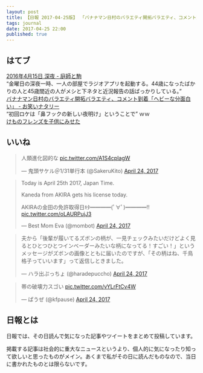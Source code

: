 ```yaml
---
layout: post
title: 【日報 2017-04-25版】 「バナナマン日村のバラエティ開拓バラエティ、コメント到着「ヘビーな分面白い」」他
tags: journal
date: 2017-04-25 22:00
published: true
---
```



## はてブ

<div class="news"><a href="http://neko3746.hatenablog.com/entry/2017/04/25/003543" target="_blank">2016年4月15日 深夜 - 庭師と駒</a>
<div class="newscomme">“金曜日の深夜一時、一人の部屋でラジオアプリを起動する。44歳になったばかりの人と45歳間近の人がメシと下ネタと近況報告の話ばっかりしている。”</div>
</div>

<div class="news"><a href="http://natalie.mu/owarai/news/230172" target="_blank">バナナマン日村のバラエティ開拓バラエティ、コメント到着「ヘビーな分面白い」 - お笑いナタリー</a>
<div class="newscomme">“初回ロケは「鼻フックの新しい夜明け」ということで” ｗｗ</div>
</div>

<div class="news"><a href="http://anond.hatelabo.jp/20170425130739" target="_blank">けものフレンズを子供にみせた</a>
<div class="newscomme"></div>
</div>


## いいね

 <blockquote class="twitter-tweet"><p lang="ja" dir="ltr">人類進化図的な <a href="https://t.co/A1S4cpIagW">pic.twitter.com/A1S4cpIagW</a></p>&mdash; 鬼頭サケル＠1/31単行本 (@SakeruKito) <a href="https://twitter.com/SakeruKito/status/856426737034338304">April 24, 2017</a></blockquote>
<script async src="//platform.twitter.com/widgets.js" charset="utf-8"></script> 
 
 
<blockquote class="twitter-tweet"><p lang="ja" dir="ltr">Today is April 25th 2017, Japan Time.  
 
Kaneda from AKIRA gets his license today. 
 
AKIRAの金田の免許取得日ｷﾀ━━━━(ﾟ∀ﾟ)━━━━!! <a href="https://t.co/oLAURPujJ3">pic.twitter.com/oLAURPujJ3</a></p>&mdash; Best Mom Eva (@mombot) <a href="https://twitter.com/mombot/status/856523133045624834">April 24, 2017</a></blockquote>
<script async src="//platform.twitter.com/widgets.js" charset="utf-8"></script> 
 
 
<blockquote class="twitter-tweet"><p lang="ja" dir="ltr">夫から「後輩が履いてるズボンの柄が、一見チェックみたいだけどよく見るとひとつひとつインベーダーみたいな柄になってる！すごい！」というメッセージがズボンの画像とともに届いたのですが、「その柄はね、千鳥格子っていいます」って返信しときました。</p>&mdash; ハラ出ぷっちょ (@haradepuccho) <a href="https://twitter.com/haradepuccho/status/856433255989469186">April 24, 2017</a></blockquote>
<script async src="//platform.twitter.com/widgets.js" charset="utf-8"></script> 
 
 
<blockquote class="twitter-tweet"><p lang="ja" dir="ltr">帯の破壊力スゴい <a href="https://t.co/vYLrFtCv4W">pic.twitter.com/vYLrFtCv4W</a></p>&mdash; ぱうぜ (@kfpause) <a href="https://twitter.com/kfpause/status/856513581877141504">April 24, 2017</a></blockquote>
<script async src="//platform.twitter.com/widgets.js" charset="utf-8"></script> 
 

## 日報とは

日報では、その日読んで気になった記事やツイートをまとめて投稿しています。

掲載する記事は社会的に重大なニュースというより、個人的に気になったり知って欲しいと思ったものがメイン。あくまで私がその日に読んだものなので、当日に書かれたものとは限らないです。
